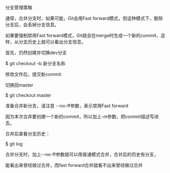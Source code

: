 分支管理策略

通常，合并分支时，如果可能，Git会用Fast forward模式，但这种模式下，删除分支后，会丢掉分支信息。

如果要强制禁用Fast forward模式，Git就会在merge时生成一个新的commit，这样，从分支历史上就可以看出分支信息。

首先，仍然创建并切换dev分支

$ git checkout –b 新分支名称

修改文件后，提交新commit

切换回master

$ git checkout master

准备合并新分支，请注意 --no-ff参数，表示禁用Fast forward

因为本次合并要创建一个新的commit，所以加上-m参数，把commit描述写进去。

合并后查看分支历史：

$ git log

合并分支时，加上--no-ff参数就可以用普通模式合并，合并后的历史有分支，

能看出来曾经做过合并，而fast forward合并就看不出来曾经做过合并
